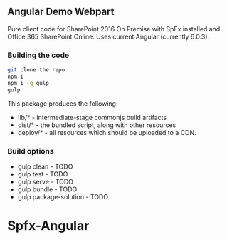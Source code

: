 ## Angular Demo Webpart

Pure client code for SharePoint 2016 On Premise with SpFx installed and Office 365 SharePoint Online. Uses current Angular (currently 6.0.3).

### Building the code

```bash
git clone the repo
npm i
npm i -g gulp
gulp
```

This package produces the following:

* lib/* - intermediate-stage commonjs build artifacts
* dist/* - the bundled script, along with other resources
* deploy/* - all resources which should be uploaded to a CDN.

### Build options

* gulp clean - TODO
* gulp test - TODO
* gulp serve - TODO
* gulp bundle - TODO
* gulp package-solution - TODO
# Spfx-Angular
